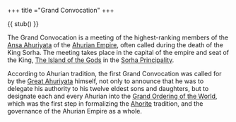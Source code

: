 +++
title ="Grand Convocation"
+++

{{ stub() }}

The Grand Convocation is a meeting of the highest-ranking members of the [Ansa Ahuriyata](@/organizations/ansa-ahuriyata.md) of the [Ahurian Empire](@/locations/ahuria.md), often called during the death of the King Sorha. The meeting takes place in the capital of the empire and seat of the King, [The Island of the Gods](@/locations/island-of-the-gods.md) in the [Sorha Principality](@/locations/sorha.md).

According to Ahurian tradition, the first Grand Convocation was called for by the [Great Ahuriyata](@/religions/ahorism/great-ahuriyata.md) himself, not only to announce that he was to delegate his authority to his twelve eldest sons and daughters, but to designate each and every Ahurian into the [Grand Ordering of the World](@/religions/ahorism/grand-ordering-of-the-world.md), which was the first step in formalizing the [Ahorite](@/religions/ahorism/_index.md) tradition, and the governance of the Ahurian Empire as a whole.